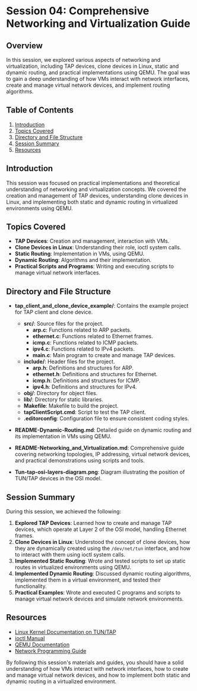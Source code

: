 # Session 04: Comprehensive Networking and Virtualization Guide

## Overview

In this session, we explored various aspects of networking and virtualization, including TAP devices, clone devices in Linux, static and dynamic routing, and practical implementations using QEMU. The goal was to gain a deep understanding of how VMs interact with network interfaces, create and manage virtual network devices, and implement routing algorithms.

## Table of Contents

1. [Introduction](#introduction)
2. [Topics Covered](#topics-covered)
3. [Directory and File Structure](#directory-and-file-structure)
4. [Session Summary](#session-summary)
5. [Resources](#resources)

## Introduction

This session was focused on practical implementations and theoretical understanding of networking and virtualization concepts. We covered the creation and management of TAP devices, understanding clone devices in Linux, and implementing both static and dynamic routing in virtualized environments using QEMU.

## Topics Covered

- **TAP Devices**: Creation and management, interaction with VMs.
- **Clone Devices in Linux**: Understanding their role, ioctl system calls.
- **Static Routing**: Implementation in VMs, using QEMU.
- **Dynamic Routing**: Algorithms and their implementation.
- **Practical Scripts and Programs**: Writing and executing scripts to manage virtual network interfaces.

## Directory and File Structure

- **tap_client_and_clone_device_example/**: Contains the example project for TAP client and clone device.
  - **src/**: Source files for the project.
    - **arp.c**: Functions related to ARP packets.
    - **ethernet.c**: Functions related to Ethernet frames.
    - **icmp.c**: Functions related to ICMP packets.
    - **ipv4.c**: Functions related to IPv4 packets.
    - **main.c**: Main program to create and manage TAP devices.
  - **include/**: Header files for the project.
    - **arp.h**: Definitions and structures for ARP.
    - **ethernet.h**: Definitions and structures for Ethernet.
    - **icmp.h**: Definitions and structures for ICMP.
    - **ipv4.h**: Definitions and structures for IPv4.
  - **obj/**: Directory for object files.
  - **lib/**: Directory for static libraries.
  - **Makefile**: Makefile to build the project.
  - **tapClientScript.cmd**: Script to test the TAP client.
  - **.editorconfig**: Configuration file to ensure consistent coding styles.
  
- **README-Dynamic-Routing.md**: Detailed guide on dynamic routing and its implementation in VMs using QEMU.

- **README-Networking_and_Virtualization.md**: Comprehensive guide covering networking topologies, IP addressing, virtual network devices, and practical demonstrations using scripts and tools.

- **Tun-tap-osi-layers-diagram.png**: Diagram illustrating the position of TUN/TAP devices in the OSI model.

## Session Summary

During this session, we achieved the following:

1. **Explored TAP Devices**: Learned how to create and manage TAP devices, which operate at Layer 2 of the OSI model, handling Ethernet frames.
2. **Clone Devices in Linux**: Understood the concept of clone devices, how they are dynamically created using the `/dev/net/tun` interface, and how to interact with them using ioctl system calls.
3. **Implemented Static Routing**: Wrote and tested scripts to set up static routes in virtualized environments using QEMU.
4. **Implemented Dynamic Routing**: Discussed dynamic routing algorithms, implemented them in a virtual environment, and tested their functionality.
5. **Practical Examples**: Wrote and executed C programs and scripts to manage virtual network devices and simulate network environments.

## Resources

- [Linux Kernel Documentation on TUN/TAP](https://www.kernel.org/doc/Documentation/networking/tuntap.txt)
- [ioctl Manual](http://man7.org/linux/man-pages/man2/ioctl.2.html)
- [QEMU Documentation](https://www.qemu.org/documentation/)
- [Network Programming Guide](https://developer.ibm.com/tutorials/l-sock/)

By following this session's materials and guides, you should have a solid understanding of how VMs interact with network interfaces, how to create and manage virtual network devices, and how to implement both static and dynamic routing in a virtualized environment.

